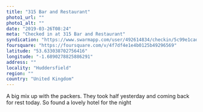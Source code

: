 ```yaml
---
title: "315 Bar and Restaurant"
photo1_url: ""
photo1_alt: ""
date: "2019-03-26T08:24"
meta: "Checked in at 315 Bar and Restaurant"
syndication: "https://www.swarmapp.com/user/492614834/checkin/5c99e1cad807ee002cf56000"
foursquare: "https://foursquare.com/v/4f7df4e1e4b0125b49296569"
latitude: "53.633038702756416"
longitude: "-1.6890278825886291"
address: ""
locality: "Huddersfield"
region: ""
country: "United Kingdom"
---
```

A big mix up with the packers. They took half yesterday and coming back for rest today. So found a lovely hotel for the night
